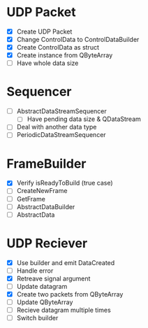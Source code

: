 # UDP Packet

- [x] Create UDP Packet
- [x] Change ControlData to ControlDataBuilder
- [x] Create ControlData as struct
- [x] Create instance from QByteArray
- [ ] Have whole data size

# Sequencer

- [ ] AbstractDataStreamSequencer
  - [ ] Have pending data size & QDataStream
- [ ] Deal with another data type
- [ ] PeriodicDataStreamSequencer

# FrameBuilder

- [x] Verify isReadyToBuild (true case)
- [ ] CreateNewFrame
- [ ] GetFrame
- [ ] AbstractDataBuilder
- [ ] AbstractData

# UDP Reciever

- [x] Use builder and emit DataCreated
- [ ] Handle error
- [x] Retreave signal argument
- [ ] Update datagram
- [x] Create two packets from QByteArray
- [ ] Update QByteArray
- [ ] Recieve datagram multiple times
- [ ] Switch builder